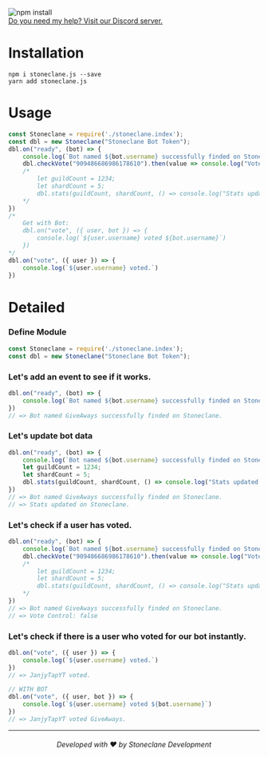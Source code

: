 ![npm install](https://nodei.co/npm/stoneclane.js.png?mini=false)<br/>
[Do you need my help? Visit our Discord server.](https://stoneclane.xyz/discord)

# Installation
```console
npm i stoneclane.js --save
yarn add stoneclane.js
```


# Usage
```js
const Stoneclane = require('./stoneclane.index');
const dbl = new Stoneclane("Stoneclane Bot Token");
dbl.on("ready", (bot) => {
    console.log(`Bot named ${bot.username} successfully finded on Stoneclane.`)
    dbl.checkVote("909486686986178610").then(value => console.log("Vote Control: "+ value))
    /*
        let guildCount = 1234;
        let shardCount = 5;
        dbl.stats(guildCount, shardCount, () => console.log("Stats updated on Stoneclane."));
    */
})
/*
    Get with Bot: 
    dbl.on("vote", ({ user, bot }) => {
        console.log(`${user.username} voted ${bot.username}`)
    })
*/
dbl.on("vote", ({ user }) => {
    console.log(`${user.username} voted.`)
})
```

# Detailed

### Define Module
```js
const Stoneclane = require('./stoneclane.index');
const dbl = new Stoneclane("Stoneclane Bot Token");
```

### Let's add an event to see if it works.
```js
dbl.on("ready", (bot) => {
    console.log(`Bot named ${bot.username} successfully finded on Stoneclane.`)
})
// => Bot named GiveAways successfully finded on Stoneclane.
```

### Let's update bot data
```js
dbl.on("ready", (bot) => {
    console.log(`Bot named ${bot.username} successfully finded on Stoneclane.`)
    let guildCount = 1234;
    let shardCount = 5;
    dbl.stats(guildCount, shardCount, () => console.log("Stats updated on Stoneclane."));
})
// => Bot named GiveAways successfully finded on Stoneclane.
// => Stats updated on Stoneclane.
```

### Let's check if a user has voted.
```js
dbl.on("ready", (bot) => {
    console.log(`Bot named ${bot.username} successfully finded on Stoneclane.`)
    dbl.checkVote("909486686986178610").then(value => console.log("Vote Control: "+ value))
    /*
        let guildCount = 1234;
        let shardCount = 5;
        dbl.stats(guildCount, shardCount, () => console.log("Stats updated on Stoneclane."));
    */
})
// => Bot named GiveAways successfully finded on Stoneclane.
// => Vote Control: false
```

### Let's check if there is a user who voted for our bot instantly.
```js
dbl.on("vote", ({ user }) => {
    console.log(`${user.username} voted.`)
})
// => JanjyTapYT voted.
```
```js
// WITH BOT
dbl.on("vote", ({ user, bot }) => {
    console.log(`${user.username} voted ${bot.username}`)
})
// => JanjyTapYT voted GiveAways.
```

---
<h6 align="center">Developed with ❤️ by Stoneclane Development</h6>
